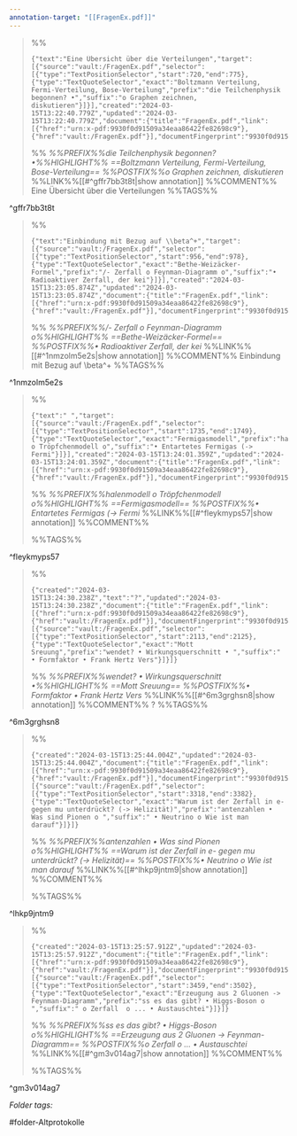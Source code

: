 ```yaml
---
annotation-target: "[[FragenEx.pdf]]"
---
```



>%%
>```annotation-json
>{"text":"Eine Übersicht über die Verteilungen","target":[{"source":"vault:/FragenEx.pdf","selector":[{"type":"TextPositionSelector","start":720,"end":775},{"type":"TextQuoteSelector","exact":"Boltzmann Verteilung, Fermi-Verteilung, Bose-Verteilung","prefix":"die Teilchenphysik begonnen? •","suffix":"o Graphen zeichnen, diskutieren"}]}],"created":"2024-03-15T13:22:40.779Z","updated":"2024-03-15T13:22:40.779Z","document":{"title":"FragenEx.pdf","link":[{"href":"urn:x-pdf:9930f0d91509a34eaa86422fe82698c9"},{"href":"vault:/FragenEx.pdf"}],"documentFingerprint":"9930f0d91509a34eaa86422fe82698c9"},"uri":"vault:/FragenEx.pdf"}
>```
>%%
>*%%PREFIX%%die Teilchenphysik begonnen? •%%HIGHLIGHT%% ==Boltzmann Verteilung, Fermi-Verteilung, Bose-Verteilung== %%POSTFIX%%o Graphen zeichnen, diskutieren*
>%%LINK%%[[#^gffr7bb3t8t|show annotation]]
>%%COMMENT%%
>Eine Übersicht über die Verteilungen
>%%TAGS%%
>
^gffr7bb3t8t


>%%
>```annotation-json
>{"text":"Einbindung mit Bezug auf \\beta^+","target":[{"source":"vault:/FragenEx.pdf","selector":[{"type":"TextPositionSelector","start":956,"end":978},{"type":"TextQuoteSelector","exact":"Bethe-Weizäcker-Formel","prefix":"/- Zerfall o Feynman-Diagramm o","suffix":"• Radioaktiver Zerfall, der kei"}]}],"created":"2024-03-15T13:23:05.874Z","updated":"2024-03-15T13:23:05.874Z","document":{"title":"FragenEx.pdf","link":[{"href":"urn:x-pdf:9930f0d91509a34eaa86422fe82698c9"},{"href":"vault:/FragenEx.pdf"}],"documentFingerprint":"9930f0d91509a34eaa86422fe82698c9"},"uri":"vault:/FragenEx.pdf"}
>```
>%%
>*%%PREFIX%%/- Zerfall o Feynman-Diagramm o%%HIGHLIGHT%% ==Bethe-Weizäcker-Formel== %%POSTFIX%%• Radioaktiver Zerfall, der kei*
>%%LINK%%[[#^1nmzolm5e2s|show annotation]]
>%%COMMENT%%
>Einbindung mit Bezug auf \beta^+
>%%TAGS%%
>
^1nmzolm5e2s


>%%
>```annotation-json
>{"text":" ","target":[{"source":"vault:/FragenEx.pdf","selector":[{"type":"TextPositionSelector","start":1735,"end":1749},{"type":"TextQuoteSelector","exact":"Fermigasmodell","prefix":"halenmodell o Tröpfchenmodell o","suffix":"• Entartetes Fermigas (-> Fermi"}]}],"created":"2024-03-15T13:24:01.359Z","updated":"2024-03-15T13:24:01.359Z","document":{"title":"FragenEx.pdf","link":[{"href":"urn:x-pdf:9930f0d91509a34eaa86422fe82698c9"},{"href":"vault:/FragenEx.pdf"}],"documentFingerprint":"9930f0d91509a34eaa86422fe82698c9"},"uri":"vault:/FragenEx.pdf"}
>```
>%%
>*%%PREFIX%%halenmodell o Tröpfchenmodell o%%HIGHLIGHT%% ==Fermigasmodell== %%POSTFIX%%• Entartetes Fermigas (-> Fermi*
>%%LINK%%[[#^fleykmyps57|show annotation]]
>%%COMMENT%%
> 
>%%TAGS%%
>
^fleykmyps57


>%%
>```annotation-json
>{"created":"2024-03-15T13:24:30.238Z","text":"?","updated":"2024-03-15T13:24:30.238Z","document":{"title":"FragenEx.pdf","link":[{"href":"urn:x-pdf:9930f0d91509a34eaa86422fe82698c9"},{"href":"vault:/FragenEx.pdf"}],"documentFingerprint":"9930f0d91509a34eaa86422fe82698c9"},"uri":"vault:/FragenEx.pdf","target":[{"source":"vault:/FragenEx.pdf","selector":[{"type":"TextPositionSelector","start":2113,"end":2125},{"type":"TextQuoteSelector","exact":"Mott Sreuung","prefix":"wendet? • Wirkungsquerschnitt • ","suffix":" • Formfaktor • Frank Hertz Vers"}]}]}
>```
>%%
>*%%PREFIX%%wendet? • Wirkungsquerschnitt •%%HIGHLIGHT%% ==Mott Sreuung== %%POSTFIX%%• Formfaktor • Frank Hertz Vers*
>%%LINK%%[[#^6m3grghsn8|show annotation]]
>%%COMMENT%%
>?
>%%TAGS%%
>
^6m3grghsn8


>%%
>```annotation-json
>{"created":"2024-03-15T13:25:44.004Z","updated":"2024-03-15T13:25:44.004Z","document":{"title":"FragenEx.pdf","link":[{"href":"urn:x-pdf:9930f0d91509a34eaa86422fe82698c9"},{"href":"vault:/FragenEx.pdf"}],"documentFingerprint":"9930f0d91509a34eaa86422fe82698c9"},"uri":"vault:/FragenEx.pdf","target":[{"source":"vault:/FragenEx.pdf","selector":[{"type":"TextPositionSelector","start":3318,"end":3382},{"type":"TextQuoteSelector","exact":"Warum ist der Zerfall in e- gegen mu unterdrückt? (-> Helizität)","prefix":"antenzahlen • Was sind Pionen o ","suffix":" • Neutrino o Wie ist man darauf"}]}]}
>```
>%%
>*%%PREFIX%%antenzahlen • Was sind Pionen o%%HIGHLIGHT%% ==Warum ist der Zerfall in e- gegen mu unterdrückt? (-> Helizität)== %%POSTFIX%%• Neutrino o Wie ist man darauf*
>%%LINK%%[[#^lhkp9jntm9|show annotation]]
>%%COMMENT%%
>
>%%TAGS%%
>
^lhkp9jntm9


>%%
>```annotation-json
>{"created":"2024-03-15T13:25:57.912Z","updated":"2024-03-15T13:25:57.912Z","document":{"title":"FragenEx.pdf","link":[{"href":"urn:x-pdf:9930f0d91509a34eaa86422fe82698c9"},{"href":"vault:/FragenEx.pdf"}],"documentFingerprint":"9930f0d91509a34eaa86422fe82698c9"},"uri":"vault:/FragenEx.pdf","target":[{"source":"vault:/FragenEx.pdf","selector":[{"type":"TextPositionSelector","start":3459,"end":3502},{"type":"TextQuoteSelector","exact":"Erzeugung aus 2 Gluonen -> Feynman-Diagramm","prefix":"ss es das gibt? • Higgs-Boson o ","suffix":" o Zerfall  o ... • Austauschtei"}]}]}
>```
>%%
>*%%PREFIX%%ss es das gibt? • Higgs-Boson o%%HIGHLIGHT%% ==Erzeugung aus 2 Gluonen -> Feynman-Diagramm== %%POSTFIX%%o Zerfall  o ... • Austauschtei*
>%%LINK%%[[#^gm3v014ag7|show annotation]]
>%%COMMENT%%
>
>%%TAGS%%
>
^gm3v014ag7



 *Folder tags:*

#folder-Altprotokolle